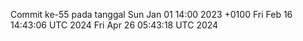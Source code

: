 Commit ke-55 pada tanggal Sun Jan 01 14:00 2023 +0100
Fri Feb 16 14:43:06 UTC 2024
Fri Apr 26 05:43:18 UTC 2024
